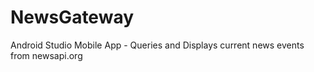# NewsGateway
Android Studio Mobile App - Queries and Displays current news events from newsapi.org
